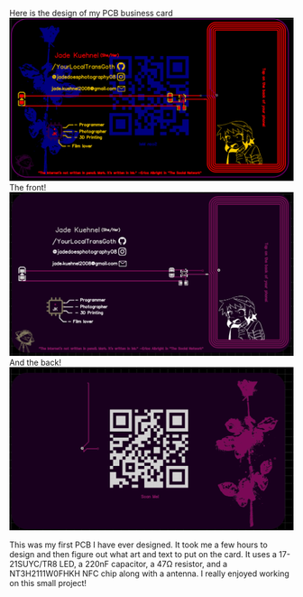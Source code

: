 Here is the design of my PCB business card
![PCBDesign](images/PCB_Design.PNG)
The front! 
![Front](images/front.PNG)
And the back!
![Back](images/back.PNG)

This was my first PCB I have ever designed. It took me a few hours to design and then figure out what art and text to put on the card. It uses a 17-21SUYC/TR8 LED, a 220nF capacitor, a 47Ω resistor, and a NT3H2111W0FHKH NFC chip along with a antenna. I really enjoyed working on this small project!
